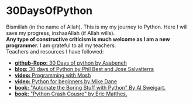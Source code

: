 # 30DaysOfPython
Bismiilah (in the name of Allah). This is my my journey to Python. Here I will save my progress, inshaaAllah (if Allah wills).<br>
**Any type of constructive criticism is much welcome as I am a new programmer.**
I am grateful to all my teachers.<br> Teachers and resources I have followed:
- [**github-Repo:** 30 Days of python by Asabeneh](https://github.com/Asabeneh/30-Days-Of-Python)
- [**blog:** 30 days of Python by Phil Best and Jose Salvatierra](https://blog.tecladocode.com/)
- [**video:** Programming with Mosh](https://youtu.be/_uQrJ0TkZlc)
- [**video:** Python for beginners by Mike Dane](https://youtu.be/rfscVS0vtbw)
- [**book:** "Automate the Boring Stuff with Python" By Al Sweigart.](https://automatetheboringstuff.com/)
- [**book:** "Python Crash Cousre" by Eric Matthes.](https://ehmatthes.github.io/pcc/)
